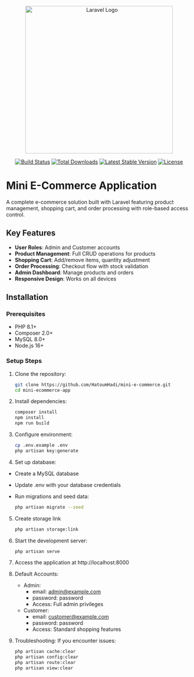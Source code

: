 <p align="center"><a href="https://laravel.com" target="_blank"><img src="https://raw.githubusercontent.com/laravel/art/master/logo-lockup/5%20SVG/2%20CMYK/1%20Full%20Color/laravel-logolockup-cmyk-red.svg" width="400" alt="Laravel Logo"></a></p>

<p align="center">
<a href="https://github.com/laravel/framework/actions"><img src="https://github.com/laravel/framework/workflows/tests/badge.svg" alt="Build Status"></a>
<a href="https://packagist.org/packages/laravel/framework"><img src="https://img.shields.io/packagist/dt/laravel/framework" alt="Total Downloads"></a>
<a href="https://packagist.org/packages/laravel/framework"><img src="https://img.shields.io/packagist/v/laravel/framework" alt="Latest Stable Version"></a>
<a href="https://packagist.org/packages/laravel/framework"><img src="https://img.shields.io/packagist/l/laravel/framework" alt="License"></a>
</p>

# Mini E-Commerce Application

A complete e-commerce solution built with Laravel featuring product management, shopping cart, and order processing with
role-based access control.

## Key Features

- **User Roles**: Admin and Customer accounts
- **Product Management**: Full CRUD operations for products
- **Shopping Cart**: Add/remove items, quantity adjustment
- **Order Processing**: Checkout flow with stock validation
- **Admin Dashboard**: Manage products and orders
- **Responsive Design**: Works on all devices

## Installation

### Prerequisites

- PHP 8.1+
- Composer 2.0+
- MySQL 8.0+
- Node.js 16+

### Setup Steps

1. Clone the repository:
   ```bash
   git clone https://github.com/HatoumHadi/mini-e-commerce.git
   cd mini-ecommerce-app


2. Install dependencies:
    ```bash
    composer install
    npm install
    npm run build

3. Configure environment:
    ```bash
    cp .env.example .env
    php artisan key:generate

4. Set up database:

- Create a MySQL database

- Update .env with your database credentials

- Run migrations and seed data:
    ```bash
    php artisan migrate --seed

5. Create storage link
    ```bash
    php artisan storage:link

6. Start the development server:
    ```bash
    php artisan serve

7. Access the application at http://localhost:8000


8. Default Accounts:
    - Admin:
        - email: admin@example.com
        - password: password
        - Access: Full admin privileges
    - Customer:
        - email: customer@example.com
        - password: password
        - Access: Standard shopping features


9. Troubleshooting:
   If you encounter issues:
    ```bash
    php artisan cache:clear
    php artisan config:clear
    php artisan route:clear
    php artisan view:clear
